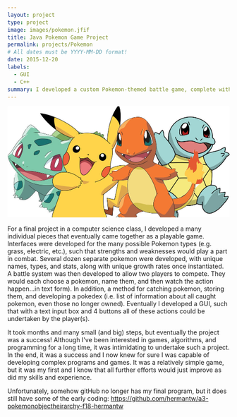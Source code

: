 ```yaml
---
layout: project
type: project
image: images/pokemon.jfif
title: Java Pokemon Game Project
permalink: projects/Pokemon
# All dates must be YYYY-MM-DD format!
date: 2015-12-20
labels:
  - GUI
  - C++
summary: I developed a custom Pokemon-themed battle game, complete with a working GUI.
---
```


<div class="ui small rounded images">
  <img class="ui image" src="../images/pokemon.jfif">
</div>

For a final project in a computer science class, I developed a many individual pieces that eventually came together as a playable game.  Interfaces were developed for the many possible Pokemon types (e.g. grass, electric, etc.), such that strengths and weaknesses would play a part in combat.  Several dozen separate pokemon were developed, with unique names, types, and stats, along with unique growth rates once instantiated.  A battle system was then developed to allow two players to compete.  They would each choose a pokemon, name them, and then watch the action happen...in text form).  In addition, a method for catching pokemon, storing them, and developing a pokedex (i.e. list of information about all caught pokemon, even those no longer owned).  Eventually I developed a GUI, such that with a text input box and 4 buttons all of these actions could be undertaken by the player(s).

It took months and many small (and big) steps, but eventually the project was a success!  Although I've been interested in games, algorithms, and programming for a long time, it was intimidating to undertake such a project.  In the end, it was a success and I now knew for sure I was capable of developing complex programs and games.  It was a relatively simple game, but it was my first and I know that all further efforts would just improve as did my skills and experience.

Unfortunately, somehow gitHub no longer has my final program, but it does still have some of the early coding: https://github.com/hermantw/a3-pokemonobjectheirarchy-f18-hermantw
